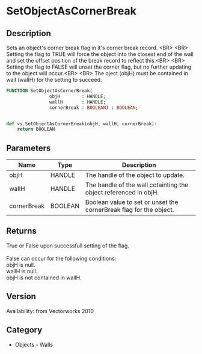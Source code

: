 # SetObjectAsCornerBreak

## Description
Sets an object's corner break flag in it's corner break record. &lt;BR&gt;
&lt;BR&gt;
Setting the flag to TRUE will force the object into the closest end of the wall and set the offset position of the break record to reflect this.&lt;BR&gt;
&lt;BR&gt;
Setting the flag to FALSE will unset the corner flag, but no further updating to the object will occur.&lt;BR&gt;
&lt;BR&gt;
The oject (objH) must be contained in wall (wallH) for the setting to succeed.

```pascal
FUNCTION SetObjectAsCornerBreak(
				objH        : HANDLE;
				wallH       : HANDLE;
				cornerBreak : BOOLEAN) : BOOLEAN;
```

```python

def vs.SetObjectAsCornerBreak(objH, wallH, cornerBreak):
    return BOOLEAN
```

## Parameters
|Name|Type|Description|
|---|---|---|
|objH|HANDLE|The handle of the object to update.|
|wallH|HANDLE|The handle of the wall cotainting the object referenced in objH.|
|cornerBreak|BOOLEAN|Boolean value to set or unset the cornerBreak flag for the object.|

## Returns
True or False upon successfull setting of the flag.<BR>
<BR>
False can occur for the following conditions:<BR>
objH is null.<BR>
wallH is null.<BR>
objH is not contained in wallH.<BR>


## Version
Availability: from Vectorworks 2010
## Category
* Objects - Walls

